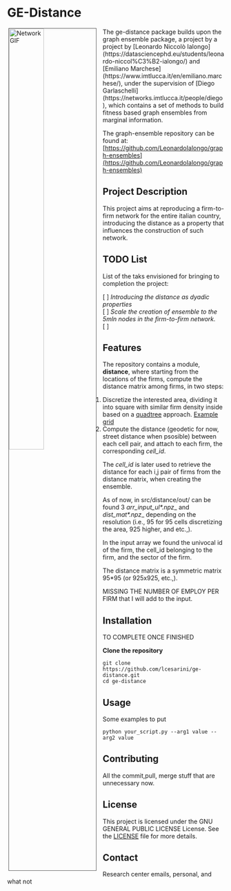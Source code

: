 # GE-Distance
<img src="https://github.com/luigicesarini/ge-distance/blob/master/src/distance/tmp/graph_sampled_100_300_ensemble_test.gif" alt="Network GIF" align="right" style="height: 50%; width:40%;border:solid 1px #555; float: left; margin-right: 15px;"/>
The ge-distance package builds upon the graph ensemble package, a project by a project by [Leonardo Niccolò Ialongo](https://datasciencephd.eu/students/leonardo-niccol%C3%B2-ialongo/) and [Emiliano Marchese](https://www.imtlucca.it/en/emiliano.marchese/), under the supervision of [Diego Garlaschelli](https://networks.imtlucca.it/people/diego), which contains a set of methods to build fitness based graph ensembles from marginal information.

The graph-ensemble repository can be found at:
[https://github.com/LeonardoIalongo/graph-ensembles](https://github.com/LeonardoIalongo/graph-ensembles)





## Project Description
This project aims at reproducing a firm-to-firm network for the entire italian country, introducing the distance as a property that influences the construction of such network.



## TODO List
List of the taks envisioned for bringing to completion the project:

[  ] _Introducing the distance as dyadic properties_  
[  ] _Scale the creation of ensemble to the 5mln nodes in the firm-to-firm network._  
[  ]

## Features
The repository contains a module, __distance__, where starting from the locations of the firms, compute the distance matrix among firms, in two steps:

1. Discretize the interested area, dividing it into square with similar firm density inside based on a [quadtree](https://en.wikipedia.org/wiki/Quadtree) approach. [Example grid](https://github.com/luigicesarini/ge-distance/blob/master/src/distance/tmp/grid_925.png)
2. Compute the distance (geodetic for now, street distance when psosible) between each cell pair, and attach to each firm, the corresponding _cell_id_.

The _cell_id_ is later used to retrieve the distance for each i,j pair of firms from the distance matrix, when creating the ensemble.

As of now, in src/distance/out/ can be found 3  __arr_input_ul_*.npz__ and __dist_mat_*.npz__ depending on the resolution (i.e., 95 for 95 cells discretizing the area, 925 higher, and etc.,).

In the input array we found the univocal id of the firm, the cell_id belonging to the firm, and the sector of the firm.

The distance matrix is a symmetric matrix 95*95 (or 925x925, etc.,). 

MISSING THE NUMBER OF EMPLOY PER FIRM that I will add to the input.


## Installation
TO COMPLETE ONCE FINISHED

**Clone the repository**

    git clone https://github.com/lcesarini/ge-distance.git
    cd ge-distance


## Usage
Some examples to put

    python your_script.py --arg1 value --arg2 value

## Contributing
All the commit,pull, merge stuff that are unnecessary now.

## License
This project is licensed under the GNU GENERAL PUBLIC LICENSE License. See the [LICENSE](https://github.com/luigicesarini/ge-distance/blob/master/LICENSE.txt) file for more details. 

## Contact
Research center emails, personal, and what not

